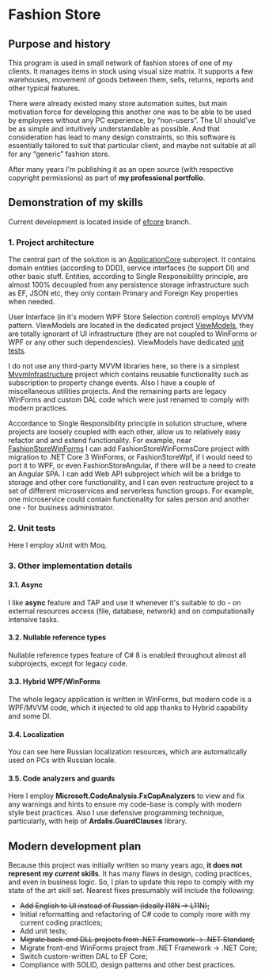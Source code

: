 # Fashion Store

## Purpose and history

This program is used in small network of fashion stores of one of my
clients. It manages items in stock using visual size matrix. It
supports a few warehouses, movement of goods between them, sells,
returns, reports and other typical features.

There were already existed many store automation suites, but main
motivation force for developing this another one was to be able to be
used by employees without any PC experience, by “non-users”. The UI
should've be as simple and intuitively understandable as possible. And
that consideration has lead to many design constraints, so this software
is essentially tailored to suit that particular client, and maybe not
suitable at all for any “generic” fashion store.

After many years I’m publishing it as an open source (with respective
copyright permissions) as part of **my professional portfolio**.

## Demonstration of my skills

Current development is located inside of [efcore](https://github.com/vkradio/FashionStore/tree/efcore) branch.

### 1. Project architecture

The central part of the solution is an [ApplicationCore](https://github.com/vkradio/FashionStore/tree/efcore/src/ApplicationCore) subproject. It contains domain entities (according to DDD), service interfaces (to support DI) and other basic stuff. Entities, according to Single Responsibility principle, are almost 100% decoupled from any persistence storage infrastructure such as EF, JSON etc, they only contain Primary and Foreign Key properties when needed.

User Interface (in it's modern WPF Store Selection control) employs MVVM pattern. ViewModels are located in the dedicated project [ViewModels](https://github.com/vkradio/FashionStore/tree/efcore/src/ViewModels), they are totally ignorant of UI infrastructure (they are not coupled to WinForms or WPF or any other such dependencies). ViewModels have dedicated [unit tests](https://github.com/vkradio/FashionStore/tree/efcore/tests/tests/ViewModelsTests).

I do not use any third-party MVVM libraries here, so there is a simplest [MvvmInfrastructure](https://github.com/vkradio/FashionStore/tree/efcore/src/MvvmInfrastructure) project which contains reusable functionality such as subscription to property change events. Also I have a couple of miscellaneous utilities projects. And the remaining parts are legacy WinForms and custom DAL code which were just renamed to comply with modern practices.

Accordance to Single Responsibility principle in solution structure, where projects are loosely coupled with each other, allow us to relatively easy refactor and and extend functionality. For example, near [FashionStoreWinForms](https://github.com/vkradio/FashionStore/tree/efcore/src/FashionStoreWinForms) I can add FashionStoreWinFormsCore project with migration to .NET Core 3 WinForms, or FashionStoreWpf, if I would need to port it to WPF, or even FashionStoreAngular, if there will be a need to create an Angular SPA. I can add Web API subproject which will be a bridge to storage and other core functionality, and I can even restructure project to a set of different microservices and serverless function groups. For example, one microservice could contain functionality for sales person and another one - for business administrator.

### 2. Unit tests

Here I employ xUnit with Moq.

### 3. Other implementation details

#### 3.1. Async

I like **async** feature and TAP and use it whenever it's suitable to do - on external resources access (file, database, network) and on computationally intensive tasks.

#### 3.2. Nullable reference types

Nullable reference types feature of C# 8 is enabled throughout almost all subprojects, except for legacy code.

#### 3.3. Hybrid WPF/WinForms

The whole legacy application is written in WinForms, but modern code is a WPF/MVVM code, which it injected to old app thanks to Hybrid capability and some DI.

#### 3.4. Localization

You can see here Russian localization resources, which are automatically used on PCs with Russian locale.

#### 3.5. Code analyzers and guards

Here I employ **Microsoft.CodeAnalysis.FxCopAnalyzers** to view and fix any warnings and hints to ensure my code-base is comply with modern style best practices. Also I use defensive programming technique, particularly, with help of **Ardalis.GuardClauses** library.

## Modern development plan

Because this project was initially written so many years ago, **it does
not represent my _current_ skills**. It has many flaws in design, coding
practices, and even in business logic. So, I plan to update this repo
to comply with my state of the art skill set. Nearest fixes presumably
will include the following:

* ~~Add English to UI instead of Russian (ideally I18N → L11N);~~
* Initial reformatting and refactoring of C# code to comply more with my
  current coding practices;
* Add unit tests;
* ~~Migrate back-end DLL projects from .NET Framework → .NET Standard;~~
* Migrate front-end WinForms project from .NET Framework → .NET Core;
* Switch custom-written DAL to EF Core;
* Compliance with SOLID, design patterns and other best practices.
